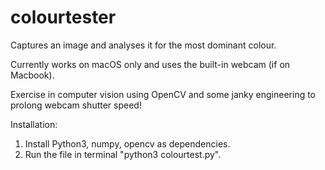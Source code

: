 # colourtester
Captures an image and analyses it for the most dominant colour.

Currently works on macOS only and uses the built-in webcam (if on Macbook).

Exercise in computer vision using OpenCV and some janky engineering to prolong webcam shutter speed!


Installation:

1. Install Python3, numpy, opencv as dependencies.
2. Run the file in terminal "python3 colourtest.py".
